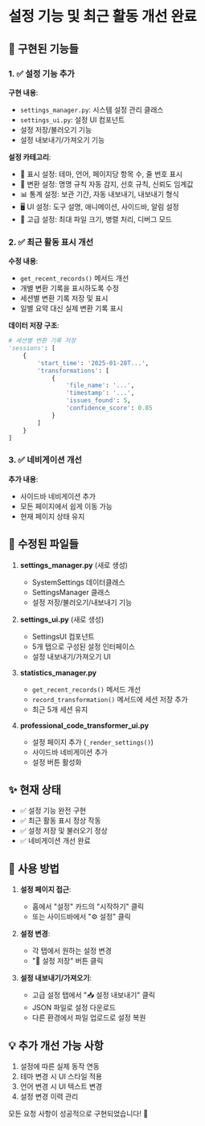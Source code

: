 # 설정 기능 및 최근 활동 개선 완료

## 🎯 구현된 기능들

### 1. ✅ 설정 기능 추가
**구현 내용**:
- `settings_manager.py`: 시스템 설정 관리 클래스
- `settings_ui.py`: 설정 UI 컴포넌트
- 설정 저장/불러오기 기능
- 설정 내보내기/가져오기 기능

**설정 카테고리**:
- 🎨 표시 설정: 테마, 언어, 페이지당 항목 수, 줄 번호 표시
- 🔄 변환 설정: 명명 규칙 자동 감지, 선호 규칙, 신뢰도 임계값
- 📊 통계 설정: 보관 기간, 자동 내보내기, 내보내기 형식
- 🖥️ UI 설정: 도구 설명, 애니메이션, 사이드바, 알림 설정
- 🔧 고급 설정: 최대 파일 크기, 병렬 처리, 디버그 모드

### 2. ✅ 최근 활동 표시 개선
**수정 내용**:
- `get_recent_records()` 메서드 개선
- 개별 변환 기록을 표시하도록 수정
- 세션별 변환 기록 저장 및 표시
- 일별 요약 대신 실제 변환 기록 표시

**데이터 저장 구조**:
```python
# 세션별 변환 기록 저장
'sessions': [
    {
        'start_time': '2025-01-28T...',
        'transformations': [
            {
                'file_name': '...',
                'timestamp': '...',
                'issues_found': 5,
                'confidence_score': 0.85
            }
        ]
    }
]
```

### 3. ✅ 네비게이션 개선
**추가 내용**:
- 사이드바 네비게이션 추가
- 모든 페이지에서 쉽게 이동 가능
- 현재 페이지 상태 유지

## 📝 수정된 파일들

1. **settings_manager.py** (새로 생성)
   - SystemSettings 데이터클래스
   - SettingsManager 클래스
   - 설정 저장/불러오기/내보내기 기능

2. **settings_ui.py** (새로 생성)
   - SettingsUI 컴포넌트
   - 5개 탭으로 구성된 설정 인터페이스
   - 설정 내보내기/가져오기 UI

3. **statistics_manager.py**
   - `get_recent_records()` 메서드 개선
   - `record_transformation()` 메서드에 세션 저장 추가
   - 최근 5개 세션 유지

4. **professional_code_transformer_ui.py**
   - 설정 페이지 추가 (`_render_settings()`)
   - 사이드바 네비게이션 추가
   - 설정 버튼 활성화

## ✨ 현재 상태

- ✅ 설정 기능 완전 구현
- ✅ 최근 활동 표시 정상 작동
- ✅ 설정 저장 및 불러오기 정상
- ✅ 네비게이션 개선 완료

## 🚀 사용 방법

1. **설정 페이지 접근**:
   - 홈에서 "설정" 카드의 "시작하기" 클릭
   - 또는 사이드바에서 "⚙️ 설정" 클릭

2. **설정 변경**:
   - 각 탭에서 원하는 설정 변경
   - "💾 설정 저장" 버튼 클릭

3. **설정 내보내기/가져오기**:
   - 고급 설정 탭에서 "📥 설정 내보내기" 클릭
   - JSON 파일로 설정 다운로드
   - 다른 환경에서 파일 업로드로 설정 복원

## 💡 추가 개선 가능 사항

1. 설정에 따른 실제 동작 연동
2. 테마 변경 시 UI 스타일 적용
3. 언어 변경 시 UI 텍스트 변경
4. 설정 변경 이력 관리

모든 요청 사항이 성공적으로 구현되었습니다! 🎉